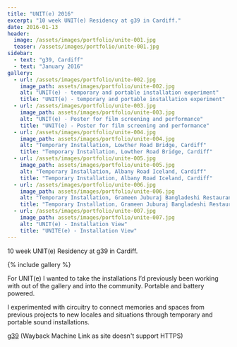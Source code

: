 ```yaml
---
title: "UNIT(e) 2016"
excerpt: "10 week UNIT(e) Residency at g39 in Cardiff."
date: 2016-01-13
header:
  image: /assets/images/portfolio/unite-001.jpg
  teaser: /assets/images/portfolio/unite-001.jpg
sidebar:
  - text: "g39, Cardiff"
  - text: "January 2016"
gallery:
  - url: /assets/images/portfolio/unite-002.jpg
    image_path: assets/images/portfolio/unite-002.jpg
    alt: "UNIT(e) - temporary and portable installation experiment"
    title: "UNIT(e) - temporary and portable installation experiment"
  - url: /assets/images/portfolio/unite-003.jpg
    image_path: assets/images/portfolio/unite-003.jpg
    alt: "UNIT(e) - Poster for film screening and performance"
    title: "UNIT(e) - Poster for film screening and performance"
  - url: /assets/images/portfolio/unite-004.jpg
    image_path: assets/images/portfolio/unite-004.jpg
    alt: "Temporary Installation, Lowther Road Bridge, Cardiff"
    title: "Temporary Installation, Lowther Road Bridge, Cardiff"
  - url: /assets/images/portfolio/unite-005.jpg
    image_path: assets/images/portfolio/unite-005.jpg
    alt: "Temporary Installation, Albany Road Iceland, Cardiff"
    title: "Temporary Installation, Albany Road Iceland, Cardiff"
  - url: /assets/images/portfolio/unite-006.jpg
    image_path: assets/images/portfolio/unite-006.jpg
    alt: "Temporary Installation, Grameen Juburaj Bangladeshi Restaurant, Cardiff"
    title: "Temporary Installation, Grameen Juburaj Bangladeshi Restaurant, Cardiff"
  - url: /assets/images/portfolio/unite-007.jpg
    image_path: assets/images/portfolio/unite-007.jpg
    alt: "UNIT(e) - Installation View"
    title: "UNITE(e) - Installation View"
---
```

10 week UNIT(e) Residency at g39 in Cardiff.

{% include gallery %}

For UNIT(e) I wanted to take the installations I’d previously been working with out of the gallery and into the community. Portable and battery powered.

I experimented with circuitry to connect memories and spaces from previous projects to new locales and situations through temporary and portable sound installations.

[g39](https://web.archive.org/web/20170303065336/http://www.g39.org/cgi-bin/website.cgi?place=exhibitions&id=4975) (Wayback Machine Link as site doesn't support HTTPS)
